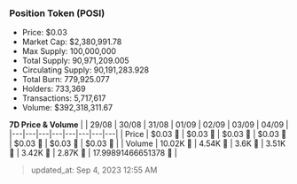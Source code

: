 
  ### Position Token (POSI)
  - Price: $0.03
  - Market Cap: $2,380,991.78
  - Max Supply: 100,000,000
  - Total Supply: 90,971,209.005
  - Circulating Supply: 90,191,283.928
  - Total Burn: 779,925.077
  - Holders: 733,369
  - Transactions: 5,717,617
  - Volume: $392,318,311.67

  **7D Price & Volume**
  | | 29&#x2F;08 | 30&#x2F;08 | 31&#x2F;08 | 01&#x2F;09 | 02&#x2F;09 | 03&#x2F;09 | 04&#x2F;09 |
  |---|---|---|---|---|---|---|---|
  | Price | $0.03 🔻 | $0.03 🔻 | $0.03 🔻 | $0.03 🔻 | $0.03 🔻 | $0.03 🚀 | $0.03 🚀 |
  | Volume | 10.02K 🔻 | 4.54K 🔻 | 3.6K 🔻 | 3.51K 🔻 | 3.42K 🔻 | 2.87K 🔻 | 17.99891466651378 🔻 |

  > updated_at: Sep 4, 2023 12:55 AM
